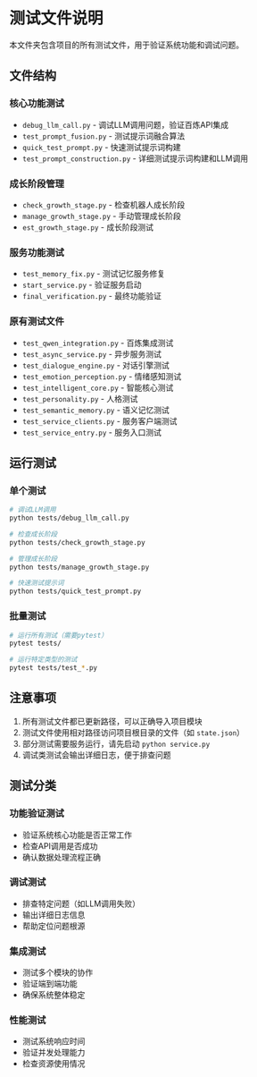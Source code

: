 # 测试文件说明

本文件夹包含项目的所有测试文件，用于验证系统功能和调试问题。

## 文件结构

### 核心功能测试
- `debug_llm_call.py` - 调试LLM调用问题，验证百炼API集成
- `test_prompt_fusion.py` - 测试提示词融合算法
- `quick_test_prompt.py` - 快速测试提示词构建
- `test_prompt_construction.py` - 详细测试提示词构建和LLM调用

### 成长阶段管理
- `check_growth_stage.py` - 检查机器人成长阶段
- `manage_growth_stage.py` - 手动管理成长阶段
- `est_growth_stage.py` - 成长阶段测试

### 服务功能测试
- `test_memory_fix.py` - 测试记忆服务修复
- `start_service.py` - 验证服务启动
- `final_verification.py` - 最终功能验证

### 原有测试文件
- `test_qwen_integration.py` - 百炼集成测试
- `test_async_service.py` - 异步服务测试
- `test_dialogue_engine.py` - 对话引擎测试
- `test_emotion_perception.py` - 情绪感知测试
- `test_intelligent_core.py` - 智能核心测试
- `test_personality.py` - 人格测试
- `test_semantic_memory.py` - 语义记忆测试
- `test_service_clients.py` - 服务客户端测试
- `test_service_entry.py` - 服务入口测试

## 运行测试

### 单个测试
```bash
# 调试LLM调用
python tests/debug_llm_call.py

# 检查成长阶段
python tests/check_growth_stage.py

# 管理成长阶段
python tests/manage_growth_stage.py

# 快速测试提示词
python tests/quick_test_prompt.py
```

### 批量测试
```bash
# 运行所有测试（需要pytest）
pytest tests/

# 运行特定类型的测试
pytest tests/test_*.py
```

## 注意事项

1. 所有测试文件都已更新路径，可以正确导入项目模块
2. 测试文件使用相对路径访问项目根目录的文件（如 `state.json`）
3. 部分测试需要服务运行，请先启动 `python service.py`
4. 调试类测试会输出详细日志，便于排查问题

## 测试分类

### 功能验证测试
- 验证系统核心功能是否正常工作
- 检查API调用是否成功
- 确认数据处理流程正确

### 调试测试
- 排查特定问题（如LLM调用失败）
- 输出详细日志信息
- 帮助定位问题根源

### 集成测试
- 测试多个模块的协作
- 验证端到端功能
- 确保系统整体稳定

### 性能测试
- 测试系统响应时间
- 验证并发处理能力
- 检查资源使用情况 